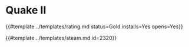 # Quake II
<!-- script:Aliases [
    "Quake 2"
] -->

{{#template ../templates/rating.md status=Gold installs=Yes opens=Yes}} 

{{#template ../templates/steam.md id=2320}}
